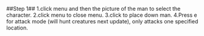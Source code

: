 ##Step 1##
1.click menu and then the picture of the man to select the character.
2.click menu to close menu.
3.click to place down man.
4.Press e for attack mode (will hunt creatures next update), only attacks one specified location.



